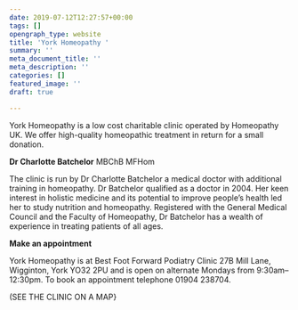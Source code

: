 ```yaml
---
date: 2019-07-12T12:27:57+00:00
tags: []
opengraph_type: website
title: 'York Homeopathy '
summary: ''
meta_document_title: ''
meta_description: ''
categories: []
featured_image: ''
draft: true

---
```

York Homeopathy is a low cost charitable clinic operated by Homeopathy UK. We offer high-quality homeopathic treatment in return for a small donation.

  
**Dr Charlotte Batchelor** MBChB MFHom

The clinic is run by Dr Charlotte Batchelor a medical doctor with additional training in homeopathy. Dr Batchelor qualified as a doctor in 2004. Her keen interest in holistic medicine and its potential to improve people’s health led her to study nutrition and homeopathy. Registered with the General Medical Council and the Faculty of Homeopathy, Dr Batchelor has a wealth of experience in treating patients of all ages.

**Make an appointment**

York Homeopathy is at Best Foot Forward Podiatry Clinic 27B Mill Lane, Wigginton, York YO32 2PU and is open on alternate Mondays from 9:30am–12:30pm.  To book an appointment telephone 01904 238704. 

(SEE THE CLINIC ON A MAP}